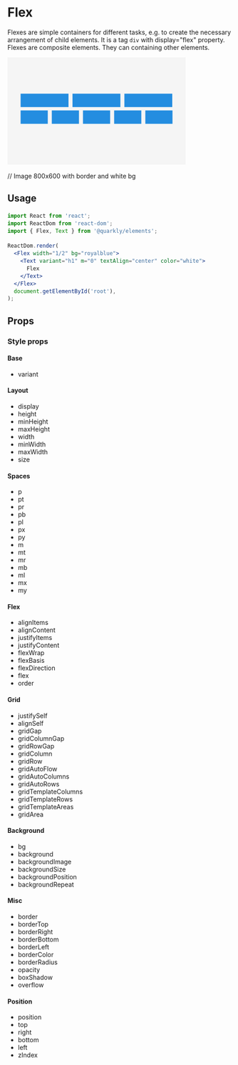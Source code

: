 # Flex

Flexes are simple containers for different tasks, e.g. to create the necessary arrangement of child elements. It is a tag `div` with display="flex" property. Flexes are composite elements. They can containing other elements.

<img alt="flex" src="src/flex.png" width="400px">

// Image 800x600 with border and white bg

## Usage

```jsx
import React from 'react';
import ReactDom from 'react-dom';
import { Flex, Text } from '@quarkly/elements';

ReactDom.render(
  <Flex width="1/2" bg="royalblue">
    <Text variant="h1" m="0" textAlign="center" color="white">
      Flex
    </Text>
  </Flex>
  document.getElementById('root'),
);
```

## Props

### Style props

#### Base

- variant

#### Layout

- display
- height
- minHeight
- maxHeight
- width
- minWidth
- maxWidth
- size

#### Spaces

- p
- pt
- pr
- pb
- pl
- px
- py
- m
- mt
- mr
- mb
- ml
- mx
- my

#### Flex

- alignItems
- alignContent
- justifyItems
- justifyContent
- flexWrap
- flexBasis
- flexDirection
- flex
- order

#### Grid

- justifySelf
- alignSelf
- gridGap
- gridColumnGap
- gridRowGap
- gridColumn
- gridRow
- gridAutoFlow
- gridAutoColumns
- gridAutoRows
- gridTemplateColumns
- gridTemplateRows
- gridTemplateAreas
- gridArea

#### Background

- bg
- background
- backgroundImage
- backgroundSize
- backgroundPosition
- backgroundRepeat

#### Misc

- border
- borderTop
- borderRight
- borderBottom
- borderLeft
- borderColor
- borderRadius
- opacity
- boxShadow
- overflow

#### Position

- position
- top
- right
- bottom
- left
- zIndex
